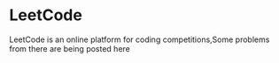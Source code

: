 # LeetCode
LeetCode is an online platform for coding competitions,Some problems from there are being posted here

